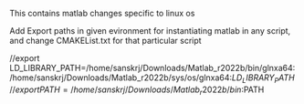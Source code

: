This contains matlab changes specific to linux os 

Add Export paths in given evironment for instantiating matlab in any script, and change CMAKEList.txt for that particular script

//export LD_LIBRARY_PATH=/home/sanskrj/Downloads/Matlab_r2022b/bin/glnxa64:/home/sanskrj/Downloads/Matlab_r2022b/sys/os/glnxa64:$LD_LIBRARY_PATH
//export PATH=/home/sanskrj/Downloads/Matlab_r2022b/bin:$PATH
